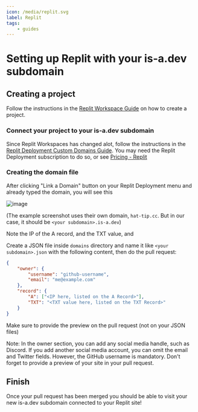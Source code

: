 ```yaml
---
icon: /media/replit.svg
label: Replit
tags:
    - guides
---
```


# Setting up Replit with your is-a.dev subdomain

## Creating a project
Follow the instructions in the [Replit Workspace Guide](https://docs.replit.com/replit-workspace/introduction-to-workspace#how-to-create-a-repl) on how to create a project.

### Connect your project to your is-a.dev subdomain

Since Replit Workspaces has changed alot, follow the instructions in the [Replit Deployment Custom Domains Guide](https://docs.replit.com/cloud-services/deployments/custom-domains#connecting-your-domain-to-your-deployment). You may need the Replit Deployment subscription to do so, or see [Pricing - Replit](https://replit.com/pricing)

### Creating the domain file

After clicking "Link a Domain" button on your Replit Deployment menu and already typed the domain, you will see this

![image](https://docimg.replit.com/images/deployments/custom-domains/03.png)

(The example screenshot uses their own domain, `hat-tip.cc`. But in our case, it should be `<your subdomain>.is-a.dev`)

Note the IP of the A record, and the TXT value, and

Create a JSON file inside `domains` directory and name it like `<your subdomain>.json` with the following content, then do the pull request:

```json
{
    "owner": {
        "username": "github-username",
        "email": "me@example.com"
    },
    "record": {
        "A": ["<IP here, listed on the A Record>"],
        "TXT": "<TXT value here, listed on the TXT Record>"
    }
}
```

<!-- as EducatedSuddenBucket's suggestion -->
Make sure to provide the preview on the pull request (not on your JSON files)

Note: In the owner section, you can add any social media handle, such as Discord. If you add another social media account, you can omit the email and Twitter fields. However, the GitHub username is mandatory. Don't forget to provide a preview of your site in your pull request.

## Finish

Once your pull request has been merged you should be able to visit your new is-a.dev subdomain connected to your Replit site!